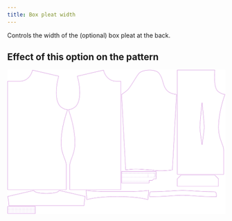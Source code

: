 ```yaml
---
title: Box pleat width
---
```


Controls the width of the (optional) box pleat at the back.

## Effect of this option on the pattern

![This image shows the effect of this option by superimposing several variants that have a different value for this option](simon_boxpleatwidth_sample.svg "Effect of this option on the pattern")
